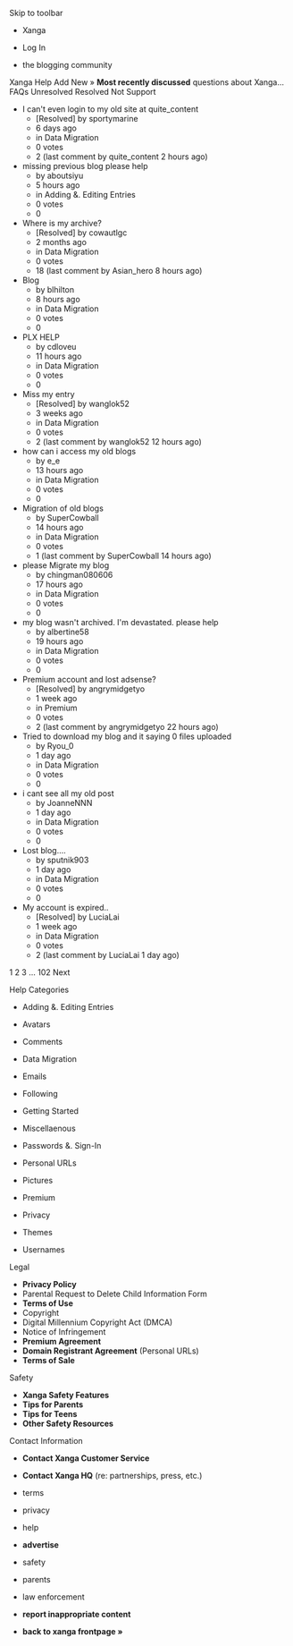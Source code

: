 Skip to toolbar

*   Xanga

*   Log In

*   the blogging community

Xanga Help Add New » **Most recently discussed** questions about Xanga… FAQs Unresolved Resolved Not Support

*   I can't even login to my old site at quite\_content
    *   \[Resolved\] by sportymarine
    *   6 days ago
    *   in Data Migration
    *   0 votes
    *   2 (last comment by quite\_content 2 hours ago)
*   missing previous blog please help
    *   by aboutsiyu
    *   5 hours ago
    *   in Adding &. Editing Entries
    *   0 votes
    *   0
*   Where is my archive?
    *   \[Resolved\] by cowautlgc
    *   2 months ago
    *   in Data Migration
    *   0 votes
    *   18 (last comment by Asian\_hero 8 hours ago)
*   Blog
    *   by blhilton
    *   8 hours ago
    *   in Data Migration
    *   0 votes
    *   0
*   PLX HELP
    *   by cdloveu
    *   11 hours ago
    *   in Data Migration
    *   0 votes
    *   0
*   Miss my entry
    *   \[Resolved\] by wanglok52
    *   3 weeks ago
    *   in Data Migration
    *   0 votes
    *   2 (last comment by wanglok52 12 hours ago)
*   how can i access my old blogs
    *   by e\_e
    *   13 hours ago
    *   in Data Migration
    *   0 votes
    *   0
*   Migration of old blogs
    *   by SuperCowball
    *   14 hours ago
    *   in Data Migration
    *   0 votes
    *   1 (last comment by SuperCowball 14 hours ago)
*   please Migrate my blog
    *   by chingman080606
    *   17 hours ago
    *   in Data Migration
    *   0 votes
    *   0
*   my blog wasn't archived. I'm devastated. please help
    *   by albertine58
    *   19 hours ago
    *   in Data Migration
    *   0 votes
    *   0
*   Premium account and lost adsense?
    *   \[Resolved\] by angrymidgetyo
    *   1 week ago
    *   in Premium
    *   0 votes
    *   2 (last comment by angrymidgetyo 22 hours ago)
*   Tried to download my blog and it saying 0 files uploaded
    *   by Ryou\_0
    *   1 day ago
    *   in Data Migration
    *   0 votes
    *   0
*   i cant see all my old post
    *   by JoanneNNN
    *   1 day ago
    *   in Data Migration
    *   0 votes
    *   0
*   Lost blog....
    *   by sputnik903
    *   1 day ago
    *   in Data Migration
    *   0 votes
    *   0
*   My account is expired..
    *   \[Resolved\] by LuciaLai
    *   1 week ago
    *   in Data Migration
    *   0 votes
    *   2 (last comment by LuciaLai 1 day ago)

1 2 3 ... 102 Next

Help Categories

*   Adding &. Editing Entries
*   Avatars
*   Comments
*   Data Migration
*   Emails
*   Following
*   Getting Started
*   Miscellaenous

*   Passwords &. Sign-In
*   Personal URLs
*   Pictures
*   Premium
*   Privacy
*   Themes
*   Usernames

Legal

*   **Privacy Policy**
*   Parental Request to Delete Child Information Form
*   **Terms of Use**
*   Copyright
*   Digital Millennium Copyright Act (DMCA)
*   Notice of Infringement
*   **Premium Agreement**
*   **Domain Registrant Agreement** (Personal URLs)
*   **Terms of Sale**

Safety

*   **Xanga Safety Features**
*   **Tips for Parents**
*   **Tips for Teens**
*   **Other Safety Resources**

Contact Information

*   **Contact Xanga Customer Service**
*   **Contact Xanga HQ** (re: partnerships, press, etc.)

*   terms
*   privacy
*   help
*   **advertise**

*   safety
*   parents
*   law enforcement
*   **report inappropriate content**

*   **back to xanga frontpage »**